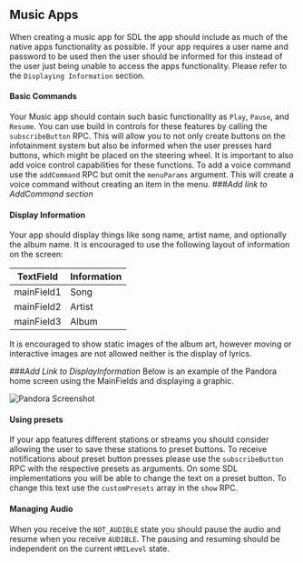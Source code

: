 ## Music Apps

When creating a music app for SDL the app should include as much of the native apps functionality as possible. If your app requires a user name and password to be used then the user should be informed for this instead of the user just being unable to access the apps functionality. Please refer to the `Displaying Information` section.

#### Basic Commands

Your Music app should contain such basic functionality as `Play`, `Pause`, and `Resume`. You can use build in controls for these features by calling the `subscribeButton` RPC. This will allow you to not only create buttons on the infotainment system but also be informed when the user presses hard buttons, which might be placed on the steering wheel. It is important to also add voice control capabilities for these functions. To add a voice command use the `addCommand` RPC but omit the `menuParams` argument. This will create a voice command without creating an item in the menu.
###*Add link to AddCommand section*

#### Display Information
Your app should display things like song name, artist name, and optionally the album name. It is encouraged to use the following layout of information on the screen:

TextField  | Information
-----------|-------------
mainField1 | Song
mainField2 | Artist
mainField3 | Album

It is encouraged to show static images of the album art, however moving or interactive images are not allowed neither is the display of lyrics.

###*Add Link to DisplayInformation*
Below is an example of the Pandora home screen using the MainFields and displaying a graphic.

![Pandora Screenshot](assets/Pandora.png)

#### Using presets

If your app features different stations or streams you should consider allowing the user to save these stations to preset buttons. To receive notifications about preset button presses please use the `subscribeButton` RPC with the respective presets as arguments. On some SDL implementations you will be able to change the text on a preset button. To change this text use the `customPresets` array in the `show` RPC.

#### Managing Audio
When you receive the `NOT_AUDIBLE` state you should pause the audio and resume when you receive `AUDIBLE`. The pausing and resuming should be independent on the current `HMILevel` state.

